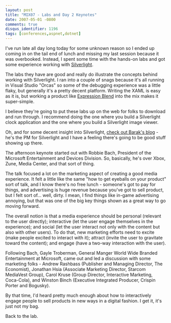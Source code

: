 ```yaml
---
layout: post
title: "MIX07 - Labs and Day 2 Keynotes"
date: 2007-05-01 -0800
comments: true
disqus_identifier: 1196
tags: [conferences,aspnet,dotnet]
---
```

I've run late all day long today for some unknown reason so I ended up
coming in on the tail end of lunch and missing my last session because
it was overbooked. Instead, I spent some time with the hands-on labs and
got some experience working with
[Silverlight](http://www.silverlight.net).

 The labs they have are good and really do illustrate the concepts
behind working with Silverlight. I ran into a couple of snags because
it's all running in Visual Studio "Orcas" so some of the debugging
experience was a little flaky, but generally it's a pretty decent
platform. Writing the XAML is easy as it is, but working a product like
[Expression
Blend](http://www.microsoft.com/Expression/products/overview.aspx?key=blend)
into the mix makes it super-simple.

 I believe they're going to put these labs up on the web for folks to
download and run through. I recommend doing the one where you build a
Silverlight clock application and the one where you build a Silverlight
image viewer.

 Oh, and for some decent insight into Silverlight, [check out Barak's
blog](http://blogs.msdn.com/bardak/) - he's the PM for Silverlight and I
have a feeling there's going to be good stuff showing up there.

 The afternoon keynote started out with Robbie Bach, President of the
Microsoft Entertainment and Devices Division. So, basically, he's over
Xbox, Zune, Media Center, and that sort of thing.

 The talk focused a lot on the marketing aspect of creating a good media
experience. It felt a little like the same "how to get eyeballs on your
product" sort of talk, and I know there's no free lunch - someone's got
to pay for things, and advertising is huge revenue because you've got to
sell product, but I felt sort of... well, dirty. I mean, I find things
like in-game advertising annoying, but that was one of the big key
things shown as a great way to go moving forward.

 The overall notion is that a media experience should be personal
(relevant to the user directly); interactive (let the user engage
themselves in the experience); and social (let the user interact not
only with the content but also with other users). To do that, new
marketing efforts need to excite (make people excited to interact with
it); attract (invite the user to gravitate toward the content); and
engage (have a two-way interaction with the user).

 Following Bach, Gayle Troberman, General Manger World Wide Branded
Entertainment at Microsoft, came out and led a discussion with some
marketing folks - Andrew Rashbass (Publisher and Managing Director, The
Economist), Jonathan Hsia (Associate Marketing Director, Starcom
MediaVest Group), Carol Kruse (Group Director, Interactive Marketing,
Coca-Cola), and Winston Binch (Executive Integrated Producer, Crispin
Porter and Bogusky).

 By that time, I'd heard pretty much enough about how to interactively
engage people to sell products in new ways in a digital fashion. I get
it, it's just not my bag.

 Back to the lab.
